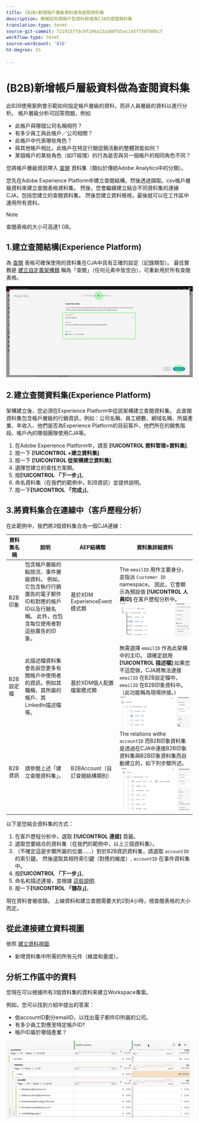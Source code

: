 ```yaml
---
title: (B2B)新增帳戶層級資料做為查閱資料集
description: 瞭解如何將帳戶型資料新增為CJA的查閱資料集
translation-type: tm+mt
source-git-commit: 721915ffdc9f196a13a360fb5ac145f750788bcf
workflow-type: tm+mt
source-wordcount: '816'
ht-degree: 1%

---
```



# (B2B)新增帳戶層級資料做為查閱資料集

此B2B使用案例會示範如何指定帳戶層級的資料，而非人員層級的資料以進行分析。 帳戶層級分析可回答問題，例如

* 此帳戶與哪個公司名稱相符？
* 有多少員工與此帳戶／公司相關？
* 此帳戶中代表哪些角色？
* 與其他帳戶相比，此帳戶在特定行銷促銷活動的整體效能如何？
* 某個帳戶的某些角色（如IT經理）的行為是否與另一個帳戶的相同角色不同？

您將帳戶層級資訊帶入 [查閱](/help/getting-started/cja-glossary.md) 資料集（類似於傳統Adobe Analytics中的分類）。

您先在Adobe Experience Platform中建立查閱結構，然後透過擷取。csv帳戶層級資料來建立查閱表格資料集。 然後，您會繼續建立結合不同資料集的連線CJA，包括您建立的查閱資料集。 然後您建立資料檢視，最後就可以在工作區中運用所有資料。

>[!NOTE]
>
>查閱表格的大小可高達1 GB。

## 1.建立查閱結構(Experience Platform)

為 [查閱](/help/getting-started/cja-glossary.md) 表格可確保使用的資料集在CJA中具有正確的設定（記錄類型）。 最佳實務是 [建立自定義架構類](https://docs.adobe.com/content/help/en/experience-platform/xdm/tutorials/create-schema-ui.html#create-new-class) 稱為「查閱」（任何元素中皆空白），可重新用於所有查閱表格。

![](assets/create-new-class.png)

## 2.建立查閱資料集(Experience Platform)

架構建立後，您必須在Experience Platform中從該架構建立查閱資料集。 此查閱資料集包含帳戶層級的行銷資訊，例如：公司名稱、員工總數、網域名稱、所屬產業、年收入、他們是否為Experience Platform的目前客戶、他們所在的銷售階段、帳戶內的哪個團隊使用CJA等。

1. 在Adobe Experience Platform中，請至 **[!UICONTROL 資料管理>資料集]**.
1. 按一下 **[!UICONTROL +建立資料集]**.
1. 按一下 **[!UICONTROL 從架構建立資料集]**.
1. 選擇您建立的查找方案類。
1. 按&#x200B;**[!UICONTROL 「下一步」]**。
1. 命名資料集（在我們的範例中，B2B資訊）並提供說明。
1. 按一下&#x200B;**[!UICONTROL 「完成」]**。


## 3.將資料集合在連線中（客戶歷程分析）

在此範例中，我們將3個資料集合為一個CJA連線：

| 資料集名稱 | 說明 | AEP結構類 | 資料集詳細資料 |
|---|---|---|---|
| B2B印象 | 包含帳戶層級的點按流、事件層級資料。 例如，它包含執行行銷廣告的電子郵件ID和對應的帳戶ID以及行銷名稱。 此外，也包含每位使用者對這些廣告的印象。 | 基於XDM ExperienceEvent模式類 | The `emailID` 用作主要身分，並指派 `Customer ID` namespace。 因此，它會顯示為預設值 **[!UICONTROL 人員ID]** 在客戶歷程分析中。 ![曝光數](assets/impressions-mixins.png) |
| B2B設定檔 | 此描述檔資料集會告訴您更多有關帳戶中使用者的資訊，例如其職稱、其所屬的帳戶、其LinkedIn描述檔等。 | 基於XDM個人配置檔案模式類 | 無需選擇 `emailID` 作為此架構中的主ID。 請確定啟用 **[!UICONTROL 描述檔]**;如果您不這麼做，CJA將無法連接 `emailID` 在B2B設定檔中， `emailID` 在B2B印象資料中。 （此功能稱為現場拼接。） ![設定檔](assets/profile-mixins.png) |
| B2B資訊 | 請參閱上述「建立查閱資料集」。 | B2BAccount（自訂查閱結構類別） | The relations withe `accountID` 而B2B印象資料集是透過在CJA中連接B2B印象資料集與B2B印象資料集而自動建立的，如下列步驟所述。 ![查找](assets/lookup-mixins.png) |

以下是您結合資料集的方式：

1. 在客戶歷程分析中，選取 **[!UICONTROL 連接]** 頁籤。
1. 選取您要結合的資料集（在我們的範例中，以上三個資料集）。
1. （不確定這是步驟所屬的位置……）對於B2B資訊資料集，請選取 `accountID` 的索引鍵。 然後選取其相符索引鍵（對應的維度）, `accountID` 在事件資料集中。
1. 按&#x200B;**[!UICONTROL 「下一步」]**。
1. 命名和描述連接，並根據 [這些說明](/help/connections/create-connection.md).
1. 按一下&#x200B;**[!UICONTROL 「儲存」]**。

現在資料會被收錄。 上線資料和建立查閱需要大約2到4小時，視查閱表格的大小而定。

## 從此連接建立資料視圖

依照 [建立資料視圖](/help/data-views/create-dataview.md).

* 新增資料集中所需的所有元件（維度和量度）。

## 分析工作區中的資料

您現在可以根據所有3個資料集的資料來建立Workspace專案。

例如，您可以找到介紹中提出的答案：

* 依accountID劃分emailID，以找出電子郵件ID所屬的公司。
* 有多少員工對應至特定帳戶ID?
* 帳戶ID屬於哪個產業？

![](assets/project-lookup.png)
